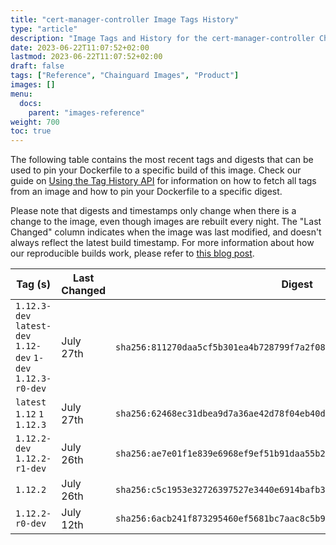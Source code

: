 ```yaml
---
title: "cert-manager-controller Image Tags History"
type: "article"
description: "Image Tags and History for the cert-manager-controller Chainguard Image"
date: 2023-06-22T11:07:52+02:00
lastmod: 2023-06-22T11:07:52+02:00
draft: false
tags: ["Reference", "Chainguard Images", "Product"]
images: []
menu:
  docs:
    parent: "images-reference"
weight: 700
toc: true
---
```


The following table contains the most recent tags and digests that can be used to pin your Dockerfile to a specific build of this image. Check our guide on [Using the Tag History API](/chainguard/chainguard-images/using-the-tag-history-api/) for information on how to fetch all tags from an image and how to pin your Dockerfile to a specific digest.

Please note that digests and timestamps only change when there is a change to the image, even though images are rebuilt every night. The "Last Changed" column indicates when the image was last modified, and doesn't always reflect the latest build timestamp. For more information about how our reproducible builds work, please refer to [this blog post](https://www.chainguard.dev/unchained/reproducing-chainguards-reproducible-image-builds).

| Tag (s)                                                       | Last Changed | Digest                                                                    |
|---------------------------------------------------------------|--------------|---------------------------------------------------------------------------|
|  `1.12.3-dev` `latest-dev` `1.12-dev` `1-dev` `1.12.3-r0-dev` | July 27th    | `sha256:811270daa5cf5b301ea4b728799f7a2f08ad08a52ffeebc8c345288555ef4ff2` |
|  `latest` `1.12` `1` `1.12.3`                                 | July 27th    | `sha256:62468ec31dbea9d7a36ae42d78f04eb40ddb1fc9142737e5ee3277265a053a19` |
|  `1.12.2-dev` `1.12.2-r1-dev`                                 | July 26th    | `sha256:ae7e01f1e839e6968ef9ef51b91daa55b2a89ffbd4edc31aec7debd4afd38a9f` |
|  `1.12.2`                                                     | July 26th    | `sha256:c5c1953e32726397527e3440e6914bafb39ddc3f2703b1c754301d8d6daa8f7c` |
|  `1.12.2-r0-dev`                                              | July 12th    | `sha256:6acb241f873295460ef5681bc7aac8c5b91eb4109b38c85b6fb046c9533aea0e` |
